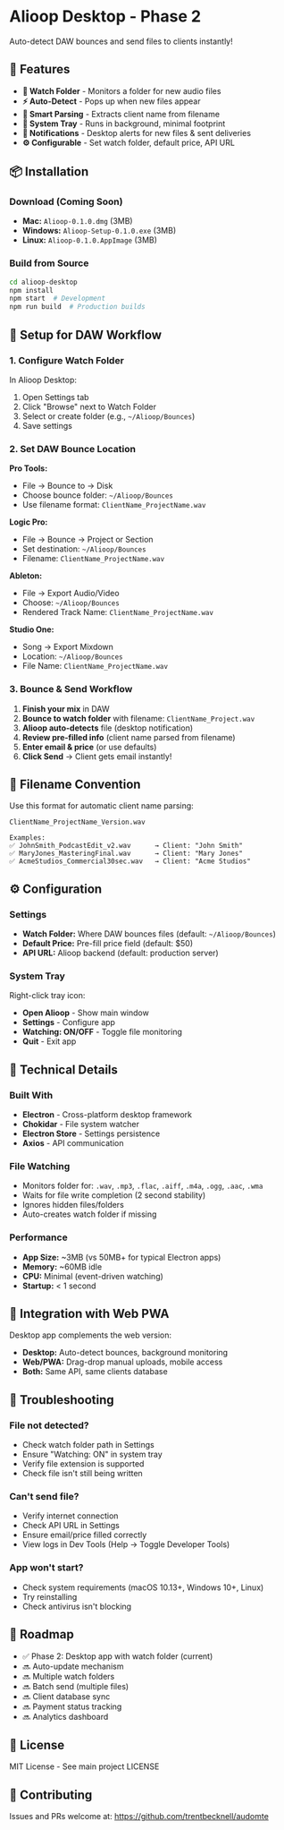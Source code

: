 # Alioop Desktop - Phase 2

Auto-detect DAW bounces and send files to clients instantly!

## 🚀 Features

- **📁 Watch Folder** - Monitors a folder for new audio files
- **⚡ Auto-Detect** - Pops up when new files appear
- **🎯 Smart Parsing** - Extracts client name from filename
- **💾 System Tray** - Runs in background, minimal footprint
- **🔔 Notifications** - Desktop alerts for new files & sent deliveries
- **⚙️ Configurable** - Set watch folder, default price, API URL

## 📦 Installation

### Download (Coming Soon)
- **Mac:** `Alioop-0.1.0.dmg` (3MB)
- **Windows:** `Alioop-Setup-0.1.0.exe` (3MB)
- **Linux:** `Alioop-0.1.0.AppImage` (3MB)

### Build from Source

```bash
cd alioop-desktop
npm install
npm start  # Development
npm run build  # Production builds
```

## 🎹 Setup for DAW Workflow

### 1. Configure Watch Folder

In Alioop Desktop:
1. Open Settings tab
2. Click "Browse" next to Watch Folder
3. Select or create folder (e.g., `~/Alioop/Bounces`)
4. Save settings

### 2. Set DAW Bounce Location

**Pro Tools:**
- File → Bounce to → Disk
- Choose bounce folder: `~/Alioop/Bounces`
- Use filename format: `ClientName_ProjectName.wav`

**Logic Pro:**
- File → Bounce → Project or Section
- Set destination: `~/Alioop/Bounces`
- Filename: `ClientName_ProjectName.wav`

**Ableton:**
- File → Export Audio/Video
- Choose: `~/Alioop/Bounces`
- Rendered Track Name: `ClientName_ProjectName.wav`

**Studio One:**
- Song → Export Mixdown
- Location: `~/Alioop/Bounces`
- File Name: `ClientName_ProjectName.wav`

### 3. Bounce & Send Workflow

1. **Finish your mix** in DAW
2. **Bounce to watch folder** with filename: `ClientName_Project.wav`
3. **Alioop auto-detects** file (desktop notification)
4. **Review pre-filled info** (client name parsed from filename)
5. **Enter email & price** (or use defaults)
6. **Click Send** → Client gets email instantly!

## 🎯 Filename Convention

Use this format for automatic client name parsing:

```
ClientName_ProjectName_Version.wav

Examples:
✅ JohnSmith_PodcastEdit_v2.wav      → Client: "John Smith"
✅ MaryJones_MasteringFinal.wav      → Client: "Mary Jones"
✅ AcmeStudios_Commercial30sec.wav   → Client: "Acme Studios"
```

## ⚙️ Configuration

### Settings

- **Watch Folder:** Where DAW bounces files (default: `~/Alioop/Bounces`)
- **Default Price:** Pre-fill price field (default: $50)
- **API URL:** Alioop backend (default: production server)

### System Tray

Right-click tray icon:
- **Open Alioop** - Show main window
- **Settings** - Configure app
- **Watching: ON/OFF** - Toggle file monitoring
- **Quit** - Exit app

## 🔧 Technical Details

### Built With
- **Electron** - Cross-platform desktop framework
- **Chokidar** - File system watcher
- **Electron Store** - Settings persistence
- **Axios** - API communication

### File Watching
- Monitors folder for: `.wav`, `.mp3`, `.flac`, `.aiff`, `.m4a`, `.ogg`, `.aac`, `.wma`
- Waits for file write completion (2 second stability)
- Ignores hidden files/folders
- Auto-creates watch folder if missing

### Performance
- **App Size:** ~3MB (vs 50MB+ for typical Electron apps)
- **Memory:** ~60MB idle
- **CPU:** Minimal (event-driven watching)
- **Startup:** < 1 second

## 📱 Integration with Web PWA

Desktop app complements the web version:
- **Desktop:** Auto-detect bounces, background monitoring
- **Web/PWA:** Drag-drop manual uploads, mobile access
- **Both:** Same API, same clients database

## 🐛 Troubleshooting

### File not detected?
- Check watch folder path in Settings
- Ensure "Watching: ON" in system tray
- Verify file extension is supported
- Check file isn't still being written

### Can't send file?
- Verify internet connection
- Check API URL in Settings
- Ensure email/price filled correctly
- View logs in Dev Tools (Help → Toggle Developer Tools)

### App won't start?
- Check system requirements (macOS 10.13+, Windows 10+, Linux)
- Try reinstalling
- Check antivirus isn't blocking

## 🔮 Roadmap

- ✅ Phase 2: Desktop app with watch folder (current)
- 🔜 Auto-update mechanism
- 🔜 Multiple watch folders
- 🔜 Batch send (multiple files)
- 🔜 Client database sync
- 🔜 Payment status tracking
- 🔜 Analytics dashboard

## 📄 License

MIT License - See main project LICENSE

## 🤝 Contributing

Issues and PRs welcome at: https://github.com/trentbecknell/audomte
